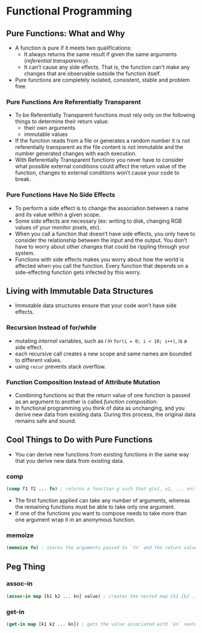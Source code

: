# Functional Programming

## Pure Functions: What and Why

* A function is pure if it meets two qualifications:
    * It always returns the same result if given the same arguments (_referential transparency_).
    * It can’t cause any side effects. That is, the function can’t make any changes that are observable outside the function itself.
* Pure functions are completely isolated, consistent, stable and problem free.

### Pure Functions Are Referentially Transparent

* To be Referentially Transparent functions must rely only on the following things to determine their return value: 
    * their own arguments
    * immutable values
* If the function reads from a file or generates a random number it is not referentially transparent as the file content is not immutable and the number generated changes with each execution.
* With Referentially Transparent functions you never have to consider what possible external conditions could affect the return value of the function, changes to external conditions won’t cause your code to break.

### Pure Functions Have No Side Effects

* To perform a side effect is to change the association between a name and its value within a given scope.
* Some side effects are necessary (ex: writing to disk, changing RGB values of your monitor pixels, etc).
* When you call a function that doesn’t have side effects, you only have to consider the relationship between the input and the output. You don’t have to worry about other changes that could be rippling through your system.
* Functions with side effects makes you worry about how the world is affected when you call the function. Every function that depends on a side-effecting function gets infected by this worry.

## Living with Immutable Data Structures

* Immutable data structures ensure that your code won’t have side effects.

### Recursion Instead of for/while

* mutating _internal_ variables, such as _i_ in `for(i = 0; i < 10; i++)`, is a side effect.
* each recursive call creates a new scope and same names are bounded to different values.
* using `recur` prevents stack overflow.

### Function Composition Instead of Attribute Mutation

* Combining functions so that the return value of one function is passed as an argument to another is called _function composition_.
* In functional programming you think of data as unchanging, and you derive new data from existing data. During this process, the original data remains safe and sound.

## Cool Things to Do with Pure Functions

* You can derive new functions from existing functions in the same way that you derive new data from existing data.

### comp

```clojure
(comp f1 f2 ... fn) ; returns a function g such that g(x1, x2, ... xn) = f1(f2(...fn(x1, x2, ... xn)...))
```

* The first function applied can take any number of arguments, whereas the remaining functions must be able to take only one argument.
* If one of the functions you want to compose needs to take more than one argument wrap it in an anonymous function.

### memoize

```clojure
(memoize fn) ; stores the arguments passed to `fn` and the return value of the it. That way, subsequent calls to the function with the same arguments can return the result immediately
```

## Peg Thing

### assoc-in

```clojure
(assoc-in map [k1 k2 ... kn] value) ; creates the nested map {k1 {k2 ... {kn value}...}} inside `map`
```

### get-in

```clojure
(get-in map [k1 k2 ... kn]) ; gets the value associated with `kn` nested within {k1 {k2 ... {kn value}...}} inside `map`
```